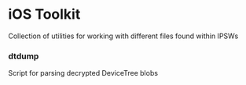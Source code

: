 # iOS Toolkit
Collection of utilities for working with different files found within IPSWs

### dtdump
Script for parsing decrypted DeviceTree blobs
